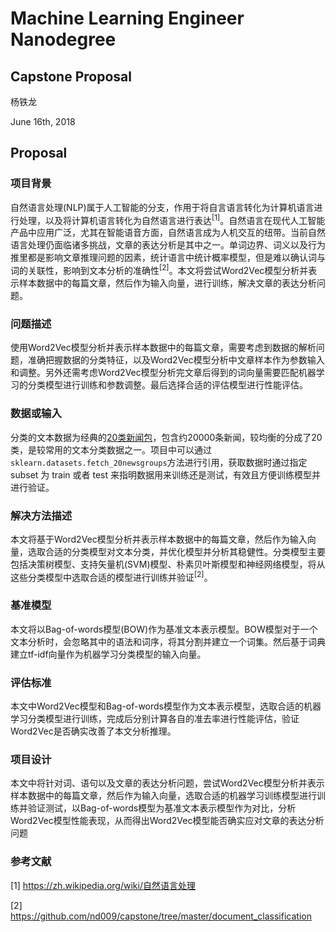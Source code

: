 # Machine Learning Engineer Nanodegree
## Capstone Proposal
杨铁龙 

June 16th, 2018

## Proposal

### 项目背景

自然语言处理(NLP)属于人工智能的分支，作用于将自言语言转化为计算机语言进行处理，以及将计算机语言转化为自然语言进行表达<sup>[1]</sup>。自然语言在现代人工智能产品中应用广泛，尤其在智能语音方面，自然语言成为人机交互的纽带。当前自然语言处理仍面临诸多挑战，文章的表达分析是其中之一。单词边界、词义以及行为推里都是影响文章推理问题的因素，统计语言中统计概率模型，但是难以确认词与词的关联性，影响到文本分析的准确性<sup>[2]</sup>。本文将尝试Word2Vec模型分析并表示样本数据中的每篇文章，然后作为输入向量，进行训练，解决文章的表达分析问题。

### 问题描述

使用Word2Vec模型分析并表示样本数据中的每篇文章，需要考虑到数据的解析问题，准确把握数据的分类特征，以及Word2Vec模型分析中文章样本作为参数输入和调整。另外还需考虑Word2Vec模型分析完文章后得到的词向量需要匹配机器学习的分类模型进行训练和参数调整。最后选择合适的评估模型进行性能评估。

### 数据或输入

分类的文本数据为经典的[20类新闻包](http://www.qwone.com/~jason/20Newsgroups/)，包含约20000条新闻，较均衡的分成了20类，是较常用的文本分类数据之一。项目中可以通过 `sklearn.datasets.fetch_20newsgroups`方法进行引用，获取数据时通过指定 subset 为 train 或者 test 来指明数据用来训练还是测试，有效且方便训练模型并进行验证。

### 解决方法描述

本文将基于Word2Vec模型分析并表示样本数据中的每篇文章，然后作为输入向量，选取合适的分类模型对文本分类，并优化模型并分析其稳健性。分类模型主要包括决策树模型、支持矢量机(SVM)模型、朴素贝叶斯模型和神经网络模型，将从这些分类模型中选取合适的模型进行训练并验证<sup>[2]</sup>。

### 基准模型

本文将以Bag-of-words模型(BOW)作为基准文本表示模型。BOW模型对于一个文本分析时，会忽略其中的语法和词序，将其分割并建立一个词集。然后基于词典建立tf-idf向量作为机器学习分类模型的输入向量。

### 评估标准

本文中Word2Vec模型和Bag-of-words模型作为文本表示模型，选取合适的机器学习分类模型进行训练，完成后分别计算各自的准去率进行性能评估，验证Word2Vec是否确实改善了本文分析推理。

### 项目设计

本文中将针对词、语句以及文章的表达分析问题，尝试Word2Vec模型分析并表示样本数据中的每篇文章，然后作为输入向量，选取合适的机器学习训练模型进行训练并验证测试，以Bag-of-words模型为基准文本表示模型作为对比，分析Word2Vec模型性能表现，从而得出Word2Vec模型能否确实应对文章的表达分析问题

### 参考文献
[1]	 https://zh.wikipedia.org/wiki/自然语言处理

[2]	 https://github.com/nd009/capstone/tree/master/document_classification

